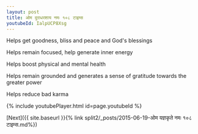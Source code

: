 ```yaml
---
layout: post
title: ओम दुराधरशाय नमः १०८ टाइम्स
youtubeId: IalpUCP8Xsg
---
```

 
 
Helps get goodness, bliss and peace and God's blessings
 
Helps remain focused, help generate inner energy 
 
Helps boost physical and mental health 
 
Helps remain grounded and generates a sense of gratitude towards the greater power 
 
Helps reduce bad karma
 
 
 
 


{% include youtubePlayer.html id=page.youtubeId %}
 
[Next]({{ site.baseurl }}{% link  split2/_posts/2015-06-19-ओम यज्ञकृते नमः १०८ टाइम्स.md%})
 
